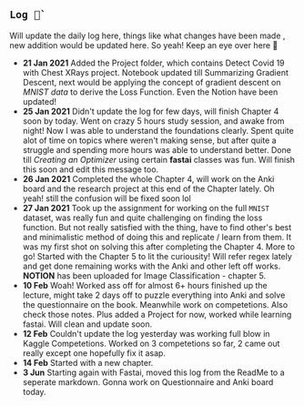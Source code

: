 ##  ``` Log 🎯` ```
Will update the daily log here, things like what changes have been made , new addition would be updated here. So yeah! Keep an eye over here 🧐

- **21 Jan 2021** Added the Project folder, which contains Detect Covid 19 with Chest XRays project. Notebook updated till Summarizing Gradient Descent, next would be applying the concept of gradient descent on *MNIST data* to derive the Loss Function. Even the Notion have been updated! 
- **25 Jan 2021** Didn't update the log for few days, will finish Chapter 4 soon by today. Went on crazy 5 hours study session, and awake from night! Now I was able to understand the foundations clearly. Spent quite alot of time on topics where weren't making sense, but after quite a struggle and spending more hours was able to understand better. Done till *Creating an Optimizer* using certain **fastai** classes was fun. Will finish this soon and edit this message too. 
- **26 Jan 2021** Completed the whole Chapter 4, will work on the Anki board and the research project at this end of the Chapter lately. Oh yeah! still the confusion will be fixed soon lol
- **27 Jan 2021** Took up the assignment for working on the full `MNIST` dataset, was really fun and quite challenging on finding the loss function. But not really satisfied with the thing, have to find other's best and minimalistic method of doing this and replicate / learn from them. It was my first shot on solving this after completing the Chapter 4. More to go! Started with the Chapter 5 to lit the curiousity! Will refer regex lately and get done remaining works with the Anki and other left off works. **NOTION** has been  uploaded for Image Classification - chapter 5. 
- **10 Feb** Woah! Worked ass off for almost 6+ hours finished up the lecture, might take 2 days off to puzzle everything into Anki and solve the questionnaire on the book. Meanwhile work on competetions. Also check those notes. Plus added a Project for now, worked while learning fastai. Will clean and update soon.
- **12 Feb** Couldn't update the log yesterday was working full blow in Kaggle Competetions. Worked on 3 competetions so far, 2 came out really except one hopefully fix it asap. 
- **14 Feb** Started with a new chapter.
- **3 Jun** Starting again with Fastai, moved this log from the ReadMe to a seperate markdown. Gonna work on Questionnaire and Anki board today. 

